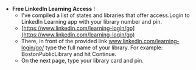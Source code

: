 - **Free LinkedIn Learning Access** !
	- I've compiled a list of states and libraries that offer access.Login to LinkedIn Learning app with your library number and pin.
	- [https://www.linkedin.com/learning-login/go](https://www.linkedin.com/learning-login/go)
	- There, in front of the provided link www.linkedin.com/learning-login/go/ type the full name of your library. For example: BostonPublicLibrary and hit Continue.
	- On the next page, type your library card and pin.